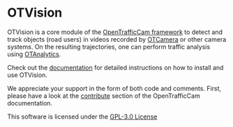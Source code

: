 # OTVision

OTVision is a core module of the [OpenTrafficCam framework](https://github.com/OpenTrafficCam) to detect and track objects (road users) in videos recorded by [OTCamera](https://github.com/OpenTrafficCam/OTCamera) or other camera systems. On the resulting trajectories, one can perform traffic analysis using [OTAnalytics](https://github.com/OpenTrafficCam/OTAnalytics).

Check out the [documentation](https://opentrafficcam.org/OTVision/) for detailed instructions on how to install and use OTVision.

We appreciate your support in the form of both code and comments. First, please have a look at the [contribute](https://opentrafficcam.org/contribute) section of the OpenTrafficCam documentation.

This software is licensed under the [GPL-3.0 License](LICENSE)
